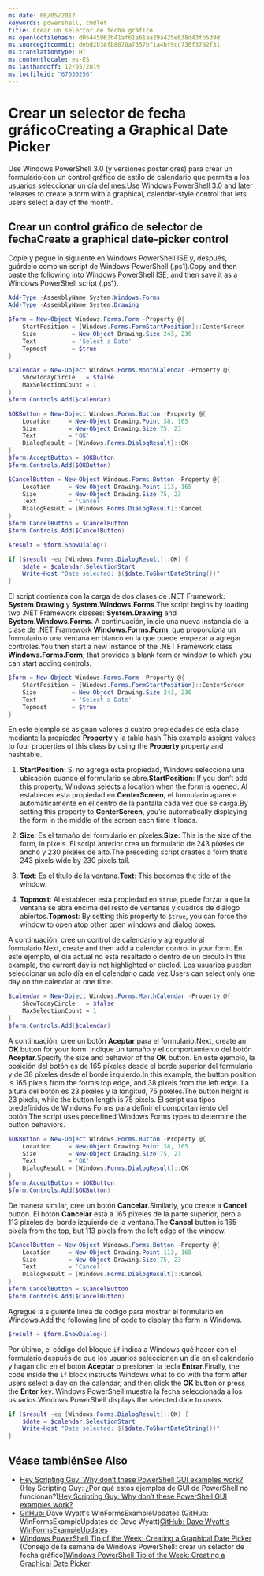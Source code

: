 ```yaml
---
ms.date: 06/05/2017
keywords: powershell, cmdlet
title: Crear un selector de fecha gráfico
ms.openlocfilehash: d05445963b41af61a61aa29a425e638d43fb5d9d
ms.sourcegitcommit: debd2b38fb8070a7357bf1a4bf9cc736f3702f31
ms.translationtype: HT
ms.contentlocale: es-ES
ms.lasthandoff: 12/05/2019
ms.locfileid: "67030256"
---
```

# <a name="creating-a-graphical-date-picker"></a><span data-ttu-id="f78cf-103">Crear un selector de fecha gráfico</span><span class="sxs-lookup"><span data-stu-id="f78cf-103">Creating a Graphical Date Picker</span></span>

<span data-ttu-id="f78cf-104">Use Windows PowerShell 3.0 (y versiones posteriores) para crear un formulario con un control gráfico de estilo de calendario que permita a los usuarios seleccionar un día del mes.</span><span class="sxs-lookup"><span data-stu-id="f78cf-104">Use Windows PowerShell 3.0 and later releases to create a form with a graphical, calendar-style control that lets users select a day of the month.</span></span>

## <a name="create-a-graphical-date-picker-control"></a><span data-ttu-id="f78cf-105">Crear un control gráfico de selector de fecha</span><span class="sxs-lookup"><span data-stu-id="f78cf-105">Create a graphical date-picker control</span></span>

<span data-ttu-id="f78cf-106">Copie y pegue lo siguiente en Windows PowerShell ISE y, después, guárdelo como un script de Windows PowerShell (.ps1).</span><span class="sxs-lookup"><span data-stu-id="f78cf-106">Copy and then paste the following into Windows PowerShell ISE, and then save it as a Windows PowerShell script (.ps1).</span></span>

```powershell
Add-Type -AssemblyName System.Windows.Forms
Add-Type -AssemblyName System.Drawing

$form = New-Object Windows.Forms.Form -Property @{
    StartPosition = [Windows.Forms.FormStartPosition]::CenterScreen
    Size          = New-Object Drawing.Size 243, 230
    Text          = 'Select a Date'
    Topmost       = $true
}

$calendar = New-Object Windows.Forms.MonthCalendar -Property @{
    ShowTodayCircle   = $false
    MaxSelectionCount = 1
}
$form.Controls.Add($calendar)

$OKButton = New-Object Windows.Forms.Button -Property @{
    Location     = New-Object Drawing.Point 38, 165
    Size         = New-Object Drawing.Size 75, 23
    Text         = 'OK'
    DialogResult = [Windows.Forms.DialogResult]::OK
}
$form.AcceptButton = $OKButton
$form.Controls.Add($OKButton)

$CancelButton = New-Object Windows.Forms.Button -Property @{
    Location     = New-Object Drawing.Point 113, 165
    Size         = New-Object Drawing.Size 75, 23
    Text         = 'Cancel'
    DialogResult = [Windows.Forms.DialogResult]::Cancel
}
$form.CancelButton = $CancelButton
$form.Controls.Add($CancelButton)

$result = $form.ShowDialog()

if ($result -eq [Windows.Forms.DialogResult]::OK) {
    $date = $calendar.SelectionStart
    Write-Host "Date selected: $($date.ToShortDateString())"
}
```

<span data-ttu-id="f78cf-107">El script comienza con la carga de dos clases de .NET Framework: **System.Drawing** y **System.Windows.Forms**.</span><span class="sxs-lookup"><span data-stu-id="f78cf-107">The script begins by loading two .NET Framework classes: **System.Drawing** and **System.Windows.Forms**.</span></span>
<span data-ttu-id="f78cf-108">A continuación, inicie una nueva instancia de la clase de .NET Framework **Windows.Forms.Form**, que proporciona un formulario o una ventana en blanco en la que puede empezar a agregar controles.</span><span class="sxs-lookup"><span data-stu-id="f78cf-108">You then start a new instance of the .NET Framework class **Windows.Forms.Form**; that provides a blank form or window to which you can start adding controls.</span></span>

```powershell
$form = New-Object Windows.Forms.Form -Property @{
    StartPosition = [Windows.Forms.FormStartPosition]::CenterScreen
    Size          = New-Object Drawing.Size 243, 230
    Text          = 'Select a Date'
    Topmost       = $true
}
```

<span data-ttu-id="f78cf-109">En este ejemplo se asignan valores a cuatro propiedades de esta clase mediante la propiedad **Property** y la tabla hash.</span><span class="sxs-lookup"><span data-stu-id="f78cf-109">This example assigns values to four properties of this class by using the **Property** property and hashtable.</span></span>

1. <span data-ttu-id="f78cf-110">**StartPosition**: Si no agrega esta propiedad, Windows selecciona una ubicación cuando el formulario se abre.</span><span class="sxs-lookup"><span data-stu-id="f78cf-110">**StartPosition**: If you don’t add this property, Windows selects a location when the form is opened.</span></span>
   <span data-ttu-id="f78cf-111">Al establecer esta propiedad en **CenterScreen**, el formulario aparece automáticamente en el centro de la pantalla cada vez que se carga.</span><span class="sxs-lookup"><span data-stu-id="f78cf-111">By setting this property to **CenterScreen**, you’re automatically displaying the form in the middle of the screen each time it loads.</span></span>

2. <span data-ttu-id="f78cf-112">**Size**: Es el tamaño del formulario en píxeles.</span><span class="sxs-lookup"><span data-stu-id="f78cf-112">**Size**: This is the size of the form, in pixels.</span></span>
   <span data-ttu-id="f78cf-113">El script anterior crea un formulario de 243 píxeles de ancho y 230 píxeles de alto.</span><span class="sxs-lookup"><span data-stu-id="f78cf-113">The preceding script creates a form that’s 243 pixels wide by 230 pixels tall.</span></span>

3. <span data-ttu-id="f78cf-114">**Text**: Es el título de la ventana.</span><span class="sxs-lookup"><span data-stu-id="f78cf-114">**Text**: This becomes the title of the window.</span></span>

4. <span data-ttu-id="f78cf-115">**Topmost**: Al establecer esta propiedad en `$true`, puede forzar a que la ventana se abra encima del resto de ventanas y cuadros de diálogo abiertos.</span><span class="sxs-lookup"><span data-stu-id="f78cf-115">**Topmost**: By setting this property to `$true`, you can force the window to open atop other open windows and dialog boxes.</span></span>

<span data-ttu-id="f78cf-116">A continuación, cree un control de calendario y agréguelo al formulario.</span><span class="sxs-lookup"><span data-stu-id="f78cf-116">Next, create and then add a calendar control in your form.</span></span>
<span data-ttu-id="f78cf-117">En este ejemplo, el día actual no está resaltado o dentro de un círculo.</span><span class="sxs-lookup"><span data-stu-id="f78cf-117">In this example, the current day is not highlighted or circled.</span></span>
<span data-ttu-id="f78cf-118">Los usuarios pueden seleccionar un solo día en el calendario cada vez.</span><span class="sxs-lookup"><span data-stu-id="f78cf-118">Users can select only one day on the calendar at one time.</span></span>

```powershell
$calendar = New-Object Windows.Forms.MonthCalendar -Property @{
    ShowTodayCircle   = $false
    MaxSelectionCount = 1
}
$form.Controls.Add($calendar)
```

<span data-ttu-id="f78cf-119">A continuación, cree un botón **Aceptar** para el formulario.</span><span class="sxs-lookup"><span data-stu-id="f78cf-119">Next, create an **OK** button for your form.</span></span>
<span data-ttu-id="f78cf-120">Indique un tamaño y el comportamiento del botón **Aceptar**.</span><span class="sxs-lookup"><span data-stu-id="f78cf-120">Specify the size and behavior of the **OK** button.</span></span>
<span data-ttu-id="f78cf-121">En este ejemplo, la posición del botón es de 165 píxeles desde el borde superior del formulario y de 38 píxeles desde el borde izquierdo.</span><span class="sxs-lookup"><span data-stu-id="f78cf-121">In this example, the button position is 165 pixels from the form’s top edge, and 38 pixels from the left edge.</span></span>
<span data-ttu-id="f78cf-122">La altura del botón es 23 píxeles y la longitud, 75 píxeles.</span><span class="sxs-lookup"><span data-stu-id="f78cf-122">The button height is 23 pixels, while the button length is 75 pixels.</span></span>
<span data-ttu-id="f78cf-123">El script usa tipos predefinidos de Windows Forms para definir el comportamiento del botón.</span><span class="sxs-lookup"><span data-stu-id="f78cf-123">The script uses predefined Windows Forms types to determine the button behaviors.</span></span>

```powershell
$OKButton = New-Object Windows.Forms.Button -Property @{
    Location     = New-Object Drawing.Point 38, 165
    Size         = New-Object Drawing.Size 75, 23
    Text         = 'OK'
    DialogResult = [Windows.Forms.DialogResult]::OK
}
$form.AcceptButton = $OKButton
$form.Controls.Add($OKButton)
```

<span data-ttu-id="f78cf-124">De manera similar, cree un botón **Cancelar**.</span><span class="sxs-lookup"><span data-stu-id="f78cf-124">Similarly, you create a **Cancel** button.</span></span>
<span data-ttu-id="f78cf-125">El botón **Cancelar** está a 165 píxeles de la parte superior, pero a 113 píxeles del borde izquierdo de la ventana.</span><span class="sxs-lookup"><span data-stu-id="f78cf-125">The **Cancel** button is 165 pixels from the top, but 113 pixels from the left edge of the window.</span></span>

```powershell
$CancelButton = New-Object Windows.Forms.Button -Property @{
    Location     = New-Object Drawing.Point 113, 165
    Size         = New-Object Drawing.Size 75, 23
    Text         = 'Cancel'
    DialogResult = [Windows.Forms.DialogResult]::Cancel
}
$form.CancelButton = $CancelButton
$form.Controls.Add($CancelButton)
```

<span data-ttu-id="f78cf-126">Agregue la siguiente línea de código para mostrar el formulario en Windows.</span><span class="sxs-lookup"><span data-stu-id="f78cf-126">Add the following line of code to display the form in Windows.</span></span>

```powershell
$result = $form.ShowDialog()
```

<span data-ttu-id="f78cf-127">Por último, el código del bloque `if` indica a Windows qué hacer con el formulario después de que los usuarios seleccionen un día en el calendario y hagan clic en el botón **Aceptar** o presionen la tecla **Entrar**.</span><span class="sxs-lookup"><span data-stu-id="f78cf-127">Finally, the code inside the `if` block instructs Windows what to do with the form after users select a day on the calendar, and then click the **OK** button or press the **Enter** key.</span></span>
<span data-ttu-id="f78cf-128">Windows PowerShell muestra la fecha seleccionada a los usuarios.</span><span class="sxs-lookup"><span data-stu-id="f78cf-128">Windows PowerShell displays the selected date to users.</span></span>

```powershell
if ($result -eq [Windows.Forms.DialogResult]::OK) {
    $date = $calendar.SelectionStart
    Write-Host "Date selected: $($date.ToShortDateString())"
}
```

## <a name="see-also"></a><span data-ttu-id="f78cf-129">Véase también</span><span class="sxs-lookup"><span data-stu-id="f78cf-129">See Also</span></span>

- <span data-ttu-id="f78cf-130">[Hey Scripting Guy:  Why don’t these PowerShell GUI examples work?](https://go.microsoft.com/fwlink/?LinkId=506644) (Hey Scripting Guy: ¿Por qué estos ejemplos de GUI de PowerShell no funcionan?)</span><span class="sxs-lookup"><span data-stu-id="f78cf-130">[Hey Scripting Guy:  Why don’t these PowerShell GUI examples work?](https://go.microsoft.com/fwlink/?LinkId=506644)</span></span>
- <span data-ttu-id="f78cf-131">[GitHub: ](https://github.com/dlwyatt/WinFormsExampleUpdates)Dave Wyatt's WinFormsExampleUpdates (GitHub: WinFormsExampleUpdates de Dave Wyatt)</span><span class="sxs-lookup"><span data-stu-id="f78cf-131">[GitHub: Dave Wyatt's WinFormsExampleUpdates](https://github.com/dlwyatt/WinFormsExampleUpdates)</span></span>
- <span data-ttu-id="f78cf-132">[Windows PowerShell Tip of the Week:  Creating a Graphical Date Picker](https://technet.microsoft.com/library/ff730942.aspx) (Consejo de la semana de Windows PowerShell: crear un selector de fecha gráfico)</span><span class="sxs-lookup"><span data-stu-id="f78cf-132">[Windows PowerShell Tip of the Week:  Creating a Graphical Date Picker](https://technet.microsoft.com/library/ff730942.aspx)</span></span>
